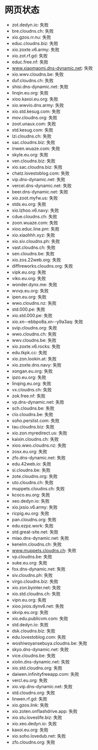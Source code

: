 # 网页状态
- zot.dedyn.io: 失败
- bre.cloudns.ch: 失败
- xio.gzos.rr.nu: 失败
- educ.cloudns.biz: 失败
- xio.zoxte.v6.army: 失败
- xio.zot.rf.gd: 失败
- educ.free.nf: 失败
- www.xiaomaomi.dns-dynamic.net: 失败
- xio.wwv.cloudns.be: 失败
- duf.cloudns.ch: 失败
- shisi.dns-dynamic.net: 失败
- linqin.eu.org: 失败
- xioo.kaxoi.eu.org: 失败
- xio.wwvio.dns.army: 失败
- xio.std.kesug.com: 失败
- mov.cloudns.org: 失败
- zoot.unaux.com: 失败
- std.kesug.com: 失败
- lzi.cloudns.ch: 失败
- sac.cloudns.biz: 失败
- inwen.wuaze.com: 失败
- skyle.eu.org: 失败
- ven.cloudns.biz: 失败
- xio.sac.cloudns.biz: 失败
- chatz.lovestoblog.com: 失败
- vip.dns-dynamic.net: 失败
- vercel.dns-dynamic.net: 失败
- beer.dns-dynamic.net: 失败
- xio.zoot.myfw.us: 失败
- stds.eu.org: 失败
- xio.lzhoo.v6.navy: 失败
- cdue.cloudns.ch: 失败
- zoon.wuaze.com: 失败
- xioo.educ.line.pm: 失败
- xio.xiaohhh.xyz: 失败
- xio.siv.cloudns.ph: 失败
- vast.cloudns.ch: 失败
- sen.cloudns.be: 失败
- xio.zos.22web.org: 失败
- diffireworks.cloudns.org: 失败
- vipk.eu.org: 失败
- viko.eu.org: 失败
- wonder.dynx.me: 失败
- wvvp.eu.org: 失败
- ipen.eu.org: 失败
- wwo.cloudns.nz: 失败
- std.000.pe: 失败
- xio.std.000.pe: 失败
- xio.xn--ebbpo8a.xn--y9a3aq: 失败
- svip.cloudns.org: 失败
- wwo.cloudns.ch: 失败
- wwv.cloudns.be: 失败
- xio.zoxte.v6.rocks: 失败
- edu.tkpk.cc: 失败
- xio.zon.lookin.at: 失败
- xio.zoxte.dns.navy: 失败
- xongan.eu.org: 失败
- ipzo.eu.org: 失败
- linqing.eu.org: 失败
- vx.cloudns.ch: 失败
- zok.free.nf: 失败
- vp.dns-dynamic.net: 失败
- sch.cloudns.be: 失败
- clo.cloudns.be: 失败
- soho.perslist.com: 失败
- tau.cloudns.biz: 失败
- xio.zon.myredirect.us: 失败
- kaixin.cloudns.ch: 失败
- xioo.wwo.cloudns.nz: 失败
- zosx.eu.org: 失败
- zfo.dns-dynamic.net: 失败
- edu.42web.io: 失败
- si.cloudns.be: 失败
- zote.cloudns.org: 失败
- uto.cloudns.ch: 失败
- muppets.cloudns.ch: 失败
- kcoco.eu.org: 失败
- xeo.dedyn.io: 失败
- xio.jxsio.v6.army: 失败
- ricpig.eu.org: 失败
- pan.cloudns.org: 失败
- edu.ezpz.work: 失败
- std.great-site.net: 失败
- miao.dns-dynamic.net: 失败
- kenelm.cloudns.ch: 失败
- www.muppets.cloudns.ch: 失败
- vp.cloudns.be: 失败
- suke.eu.org: 失败
- fox.dns-dynamic.net: 失败
- siv.cloudns.ph: 失败
- virgo.cloudns.biz: 失败
- xio.zon.byinter.net: 失败
- xio.std.cloudns.ch: 失败
- vipn.eu.org: 失败
- xioo.jxios.dynv6.net: 失败
- skvip.eu.org: 失败
- xio.edu.publicvm.com: 失败
- std.dedyn.io: 失败
- dsk.cloudns.biz: 失败
- edu.lovestoblog.com: 失败
- woshiwoyansebuya.cloudns.be: 失败
- skyo.dns-dynamic.net: 失败
- vice.cloudns.be: 失败
- xiolin.dns-dynamic.net: 失败
- xio.std.cloudns.org: 失败
- daiwen.infinityfreeapp.com: 失败
- vercl.eu.org: 失败
- xio.vip.dns-dynamic.net: 失败
- std.cloudns.org: 失败
- linwen.rf.gd: 失败
- xio.gzos.link: 失败
- xio.zoten.onflashdrive.app: 失败
- xio.stu.loveslife.biz: 失败
- xio.xeo.dedyn.io: 失败
- kaxoi.eu.org: 失败
- xio.soho.lovedub.net: 失败
- zfo.cloudns.org: 失败
